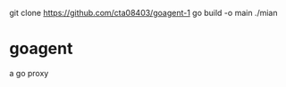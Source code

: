 git clone https://github.com/cta08403/goagent-1
go build -o main 
./mian

goagent
=======

a go proxy
